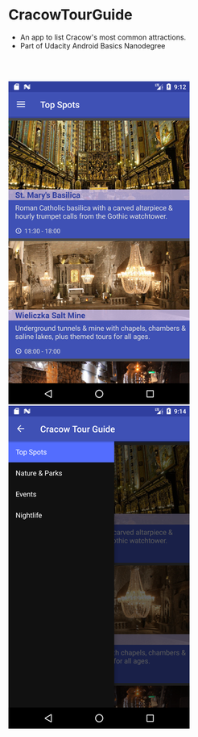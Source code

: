 # CracowTourGuide
* An app to list Cracow's most common attractions.
* Part of Udacity Android Basics Nanodegree

<br>
<br>

![](/screenshot1.png?raw=true "Screenshot")
![](/screenshot2.png?raw=true "Screenshot")
